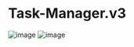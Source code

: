 # Task-Manager.v3
![image](https://user-images.githubusercontent.com/107072477/230761505-de55a7f8-00d7-4201-b940-b984184dc912.png)
![image](https://user-images.githubusercontent.com/107072477/230761537-923b9fb0-588b-458a-8efc-9e0d6ec8e220.png)
